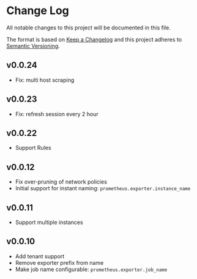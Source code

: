 # Change Log
All notable changes to this project will be documented in this file.

The format is based on [Keep a Changelog](http://keepachangelog.com/)
and this project adheres to [Semantic Versioning](http://semver.org/).
## v0.0.24
- Fix: multi host scraping

## v0.0.23
- Fix: refresh session every 2 hour

## v0.0.22
- Support Rules

## v0.0.12
- Fix over-pruning of network policies
- Initial support for instant naming: `prometheus.exporter.instance_name`

## v0.0.11
- Support multiple instances

## v0.0.10
- Add tenant support
- Remove exporter prefix from name
- Make job name configurable: `prometheus.exporter.job_name`
